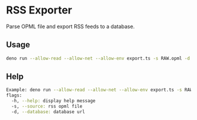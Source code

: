 # RSS Exporter

Parse OPML file and export RSS feeds to a database.

## Usage

```sh
deno run --allow-read --allow-net --allow-env export.ts -s RAW.opml -d postgresql://localhost:5432
```

## Help

```sh
Example: deno run --allow-read --allow-net --allow-env export.ts -s RAW.opml -d postgresql://localhost:5432
flags:
  -h, --help: display help message
  -s, --source: rss opml file
  -d, --database: database url
```
